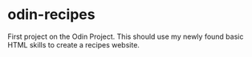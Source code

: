 # odin-recipes
First project on the Odin Project. This should use my newly found basic HTML skills to create a recipes website. 
